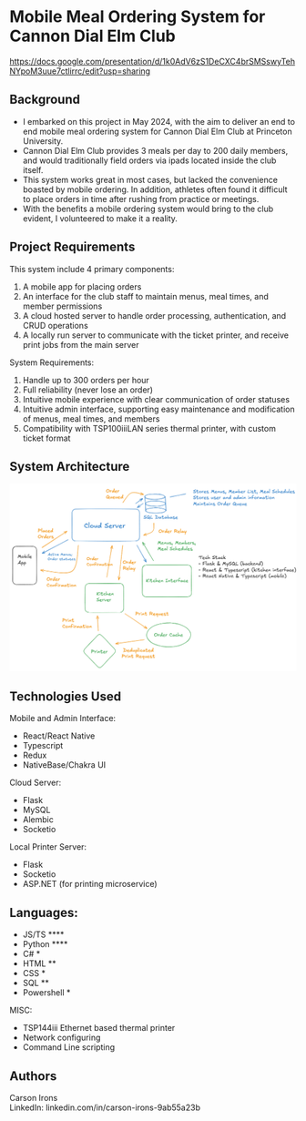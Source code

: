 # Mobile Meal Ordering System for Cannon Dial Elm Club

https://docs.google.com/presentation/d/1k0AdV6zS1DeCXC4brSMSswyTehNYpoM3uue7ctlirrc/edit?usp=sharing

## Background
- I embarked on this project in May 2024, with the aim to deliver an end to end mobile meal ordering system for Cannon Dial Elm Club at Princeton University.
- Cannon Dial Elm Club provides 3 meals per day to 200 daily members, and would traditionally field orders via ipads located inside the club itself.
- This system works great in most cases, but lacked the convenience boasted by mobile ordering. In addition, athletes often found it difficult to place orders in time after rushing from practice or meetings.
- With the benefits a mobile ordering system would bring to the club evident, I volunteered to make it a reality.

## Project Requirements
This system include 4 primary components:
  1) A mobile app for placing orders
  2) An interface for the club staff to maintain menus, meal times, and member permissions
  3) A cloud hosted server to handle order processing, authentication, and CRUD operations
  4) A locally run server to communicate with the ticket printer, and receive print jobs from the main server

System Requirements:
  1) Handle up to 300 orders per hour
  2) Full reliability (never lose an order)
  3) Intuitive mobile experience with clear communication of order statuses
  4) Intuitive admin interface, supporting easy maintenance and modification of menus, meal times, and members
  5) Compatibility with TSP100iiiLAN series thermal printer, with custom ticket format

## System Architecture 
![System Architecture.png](https://github.com/cirons2003/cannon/blob/master/System%20Architecture.png)

## Technologies Used 
Mobile and Admin Interface:
- React/React Native
- Typescript
- Redux
- NativeBase/Chakra UI

Cloud Server:
- Flask
- MySQL
- Alembic
- Socketio

Local Printer Server:
- Flask
- Socketio
- ASP.NET (for printing microservice)

## Languages: 
- JS/TS ****
- Python ****
- C# *
- HTML **
- CSS *
- SQL **
- Powershell *

MISC:
- TSP144iii Ethernet based thermal printer
- Network configuring
- Command Line scripting


## Authors
Carson Irons  
LinkedIn: linkedin.com/in/carson-irons-9ab55a23b

